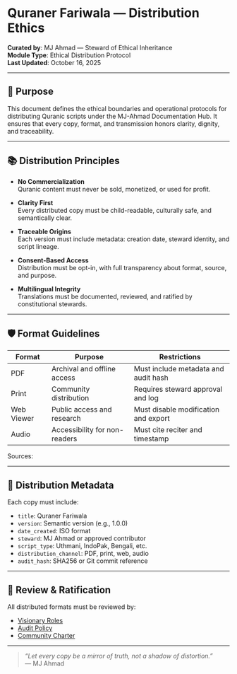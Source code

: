 # Quraner Fariwala — Distribution Ethics

**Curated by**: MJ Ahmad — Steward of Ethical Inheritance  
**Module Type**: Ethical Distribution Protocol  
**Last Updated**: October 16, 2025

---

## 🧭 Purpose

This document defines the ethical boundaries and operational protocols for distributing Quranic scripts under the MJ-Ahmad Documentation Hub. It ensures that every copy, format, and transmission honors clarity, dignity, and traceability.

---

## 📚 Distribution Principles

- **No Commercialization**  
  Quranic content must never be sold, monetized, or used for profit.

- **Clarity First**  
  Every distributed copy must be child-readable, culturally safe, and semantically clear.

- **Traceable Origins**  
  Each version must include metadata: creation date, steward identity, and script lineage.

- **Consent-Based Access**  
  Distribution must be opt-in, with full transparency about format, source, and purpose.

- **Multilingual Integrity**  
  Translations must be documented, reviewed, and ratified by constitutional stewards.

---

## 🛡️ Format Guidelines

| Format        | Purpose                          | Restrictions                          |
|---------------|----------------------------------|----------------------------------------|
| PDF           | Archival and offline access      | Must include metadata and audit hash   |
| Print         | Community distribution           | Requires steward approval and log      |
| Web Viewer    | Public access and research       | Must disable modification and export   |
| Audio         | Accessibility for non-readers    | Must cite reciter and timestamp        |

Sources: 

---

## 🧾 Distribution Metadata

Each copy must include:

- `title`: Quraner Fariwala  
- `version`: Semantic version (e.g., 1.0.0)  
- `date_created`: ISO format  
- `steward`: MJ Ahmad or approved contributor  
- `script_type`: Uthmani, IndoPak, Bengali, etc.  
- `distribution_channel`: PDF, print, web, audio  
- `audit_hash`: SHA256 or Git commit reference

---

## 🧠 Review & Ratification

All distributed formats must be reviewed by:

- [Visionary Roles](../governance/visionary-roles.md)  
- [Audit Policy](../governance/audit-policy.md)  
- [Community Charter](../governance/community-charter.md)

---

> _“Let every copy be a mirror of truth, not a shadow of distortion.”_  
> — MJ Ahmad

